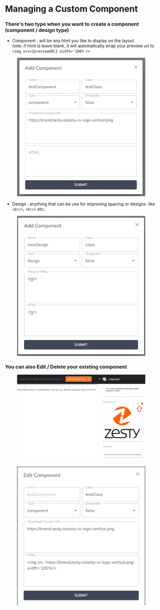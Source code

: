 # Managing a Custom Component


### There's two type when you want to create a component (component / design type)

* Component : will be any html you like to display on the layout\
note: if html is leave blank, it will automatically wrap your preview url to `<img src={previewURL} width='100%'/>`
<figure><img src="../../.gitbook/assets/layouts - add component.png" alt=""><figcaption></figcaption></figure>

* Design : anything that can be use for improving spacing or designs. like `<br/>`, `<hr/>` etc..
<figure><img src="../../.gitbook/assets/layouts - add design tools.png" alt=""><figcaption></figcaption></figure>


### You can also Edit / Delete your existing component

<figure><img src="../../.gitbook/assets/layouts - edit or delete.png" alt=""><figcaption></figcaption></figure>
<figure><img src="../../.gitbook/assets/layouts - edit component.png" alt=""><figcaption></figcaption></figure>
